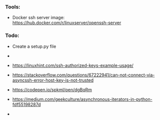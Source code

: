 ### Tools:
- Docker ssh server image: https://hub.docker.com/r/linuxserver/openssh-server


### Todo:
- Create a setup.py file

- 
- https://linuxhint.com/ssh-authorized-keys-example-usage/
- https://stackoverflow.com/questions/67222941/can-not-connect-via-asyncssh-error-host-key-is-not-trusted
- https://codepen.io/spkml/pen/dgBqRm
- https://medium.com/geekculture/asynchronous-iterators-in-python-fdf55198287d
- 